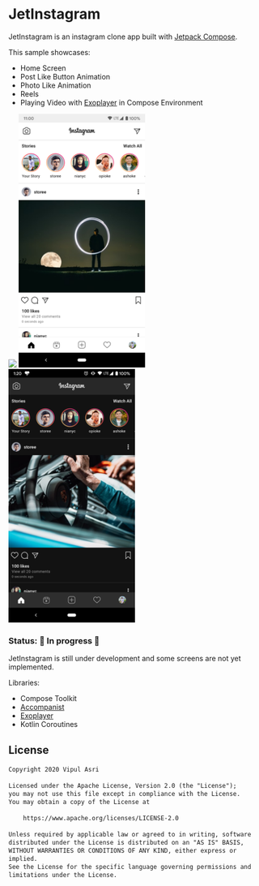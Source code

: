 # JetInstagram

JetInstagram is an instagram clone app built with [Jetpack Compose][compose].

This sample showcases:

* Home Screen
* Post Like Button Animation
* Photo Like Animation
* Reels
* Playing Video with [Exoplayer](exoplayer) in Compose Environment

<p float="center">
  <img src="art/jetinstagram.gif" width="250" />
  <img src="art/screen-1.png" width="250" />
  <img src="art/screen-2.png" width="250" /> 
</p>

### Status: 🚧 In progress 🚧

JetInstagram is still under development and some screens are not yet implemented.

Libraries:
* Compose Toolkit
* [Accompanist](coil-accompanist)
* [Exoplayer](exoplayer)
* Kotlin Coroutines

[compose]: https://developer.android.com/jetpack/compose
[coil-accompanist]: https://github.com/chrisbanes/accompanist
[exoplayer]: https://github.com/google/ExoPlayer


## License

```
Copyright 2020 Vipul Asri

Licensed under the Apache License, Version 2.0 (the "License");
you may not use this file except in compliance with the License.
You may obtain a copy of the License at

    https://www.apache.org/licenses/LICENSE-2.0

Unless required by applicable law or agreed to in writing, software
distributed under the License is distributed on an "AS IS" BASIS,
WITHOUT WARRANTIES OR CONDITIONS OF ANY KIND, either express or implied.
See the License for the specific language governing permissions and
limitations under the License.
```

